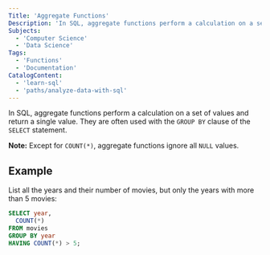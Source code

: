```yaml
---
Title: 'Aggregate Functions'
Description: 'In SQL, aggregate functions perform a calculation on a set of values and return a single value. They are often used with the GROUP BY clause of the SELECT statement. Note: Except for COUNT(), aggregate functions ignore all NULL values. List all the years and their number of movies, but only the years with more than 5 movies: sql SELECT year, COUNT() FROM movies'
Subjects:
  - 'Computer Science'
  - 'Data Science'
Tags:
  - 'Functions'
  - 'Documentation'
CatalogContent:
  - 'learn-sql'
  - 'paths/analyze-data-with-sql'
---
```


In SQL, aggregate functions perform a calculation on a set of values and return a single value. They are often used with the `GROUP BY` clause of the `SELECT` statement.

**Note:** Except for `COUNT(*)`, aggregate functions ignore all `NULL` values.

## Example

List all the years and their number of movies, but only the years with more than 5 movies:

```sql
SELECT year,
  COUNT(*)
FROM movies
GROUP BY year
HAVING COUNT(*) > 5;
```
